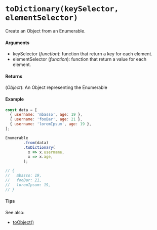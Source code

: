 # `toDictionary(keySelector, elementSelector)`

Create an Object from an Enumerable.

#### Arguments

- keySelector (*function*): function that return a key for each element.
- elementSelector (*function*): function that return a value for each element.

#### Returns

(*Object*): An Object representing the Enumerable

#### Example

```js
const data = [
  { username: 'mbasso', age: 19 },
  { username: 'fooBar', age: 21 },
  { username: 'loremIpsum', age: 19 },
];

Enumerable
        .from(data)
        .toDictionary(
          x => x.username,
          x => x.age,
        );

// {
//   mbasso: 19,
//   fooBar: 21,
//   loremIpsum: 19,
// }
```

#### Tips

See also:
- [toObject()](/toObject.md)
